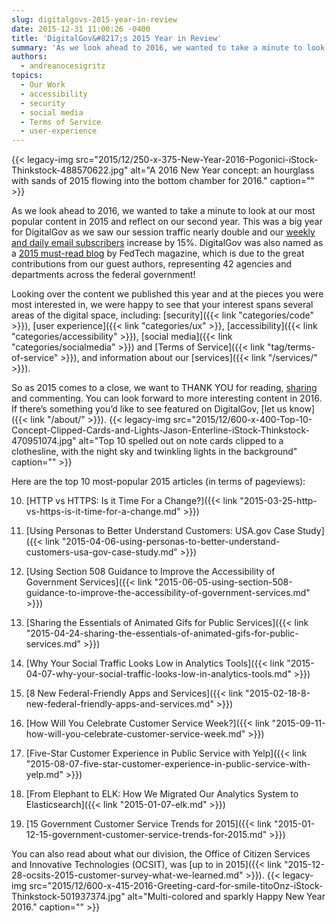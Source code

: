 ```yaml
---
slug: digitalgovs-2015-year-in-review
date: 2015-12-31 11:00:26 -0400
title: 'DigitalGov&#8217;s 2015 Year in Review'
summary: 'As we look ahead to 2016, we wanted to take a minute to look at our most popular content in 2015 and reflect on our second year. This was a big year for DigitalGov as we saw our session traffic nearly double and our weekly and daily email subscribers increase by 15%. DigitalGov was also'
authors:
  - andreanocesigritz
topics:
  - Our Work
  - accessibility
  - security
  - social media
  - Terms of Service
  - user-experience
---
```


{{< legacy-img src="2015/12/250-x-375-New-Year-2016-Pogonici-iStock-Thinkstock-488570622.jpg" alt="A 2016 New Year concept: an hourglass with sands of 2015 flowing into the bottom chamber for 2016." caption="" >}} 

As we look ahead to 2016, we wanted to take a minute to look at our most popular content in 2015 and reflect on our second year. This was a big year for DigitalGov as we saw our session traffic nearly double and our [weekly and daily email subscribers](https://public.govdelivery.com/accounts/USHOWTO/subscriber/new) increase by 15%. DigitalGov was also named as a [2015 must-read blog](http://www.fedtechmagazine.com/article/2015/12/50-must-read-federal-it-blogs-2015) by FedTech magazine, which is due to the great contributions from our guest authors, representing 42 agencies and departments across the federal government!

Looking over the content we published this year and at the pieces you were most interested in, we were happy to see that your interest spans several areas of the digital space, including: [security]({{< link "categories/code" >}}), [user experience]({{< link "categories/ux" >}}, [accessibility]({{< link "categories/accessibility" >}}), [social media]({{< link "categories/socialmedia" >}}) and [Terms of Service]({{< link "tag/terms-of-service" >}}), and information about our [services]({{< link "/services/" >}}).

So as 2015 comes to a close, we want to THANK YOU for reading, [sharing](https://twitter.com/digital_gov) and commenting. You can look forward to more interesting content in 2016. If there’s something you’d like to see featured on DigitalGov, [let us know]({{< link "/about/" >}}). {{< legacy-img src="2015/12/600-x-400-Top-10-Concept-Clipped-Cards-and-Lights-Jason-Enterline-iStock-Thinkstock-470951074.jpg" alt="Top 10 spelled out on note cards clipped to a clothesline, with the night sky and twinkling lights in the background" caption="" >}} 

Here are the top 10 most-popular 2015 articles (in terms of pageviews):

10. [HTTP vs HTTPS: Is it Time For a Change?]({{< link "2015-03-25-http-vs-https-is-it-time-for-a-change.md" >}})

9. [Using Personas to Better Understand Customers: USA.gov Case Study]({{< link "2015-04-06-using-personas-to-better-understand-customers-usa-gov-case-study.md" >}})

8. [Using Section 508 Guidance to Improve the Accessibility of Government Services]({{< link "2015-06-05-using-section-508-guidance-to-improve-the-accessibility-of-government-services.md" >}})

7. [Sharing the Essentials of Animated Gifs for Public Services]({{< link "2015-04-24-sharing-the-essentials-of-animated-gifs-for-public-services.md" >}})

6. [Why Your Social Traffic Looks Low in Analytics Tools]({{< link "2015-04-07-why-your-social-traffic-looks-low-in-analytics-tools.md" >}})

5. [8 New Federal-Friendly Apps and Services]({{< link "2015-02-18-8-new-federal-friendly-apps-and-services.md" >}})

4. [How Will You Celebrate Customer Service Week?]({{< link "2015-09-11-how-will-you-celebrate-customer-service-week.md" >}})

3. [Five-Star Customer Experience in Public Service with Yelp]({{< link "2015-08-07-five-star-customer-experience-in-public-service-with-yelp.md" >}})

2. [From Elephant to ELK: How We Migrated Our Analytics System to Elasticsearch]({{< link "2015-01-07-elk.md" >}})

1. [15 Government Customer Service Trends for 2015]({{< link "2015-01-12-15-government-customer-service-trends-for-2015.md" >}})

You can also read about what our division, the Office of Citizen Services and Innovative Technologies (OCSIT), was [up to in 2015]({{< link "2015-12-28-ocsits-2015-customer-survey-what-we-learned.md" >}}). {{< legacy-img src="2015/12/600-x-415-2016-Greeting-card-for-smile-titoOnz-iStock-Thinkstock-501937374.jpg" alt="Multi-colored and sparkly Happy New Year 2016." caption="" >}}
